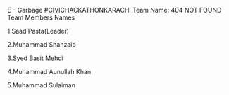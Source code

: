 E - Garbage
#CIVICHACKATHONKARACHI
Team Name: 404 NOT FOUND
Team Members Names

1.Saad Pasta(Leader)

2.Muhammad Shahzaib

3.Syed Basit Mehdi

4.Muhammad Aunullah Khan

5.Muhammad Sulaiman
